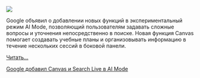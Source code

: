 <!--2025-07-30 13:59:13-->
<div class="yb">
  <div class="rss habr"><img src="https://habrastorage.org/getpro/habr/upload_files/d75/34f/0af/d7534f0aff8d75d3c828386a3528515b.jpg" /><p>Google объявил о добавлении новых функций в экспериментальный режим AI Mode, позволяющий пользователям задавать сложные вопросы и уточнения непосредственно в поиске. Новая функция Canvas помогает создавать учебные планы и организовывать информацию в течение нескольких сессий в боковой панели.  </p> <a href="https://habr.com/ru/articles/932470/#habracut">Читать... <p class="titl"><a href="https://habr.com/ru/companies/bothub/news/932470/?utm_source=habrahabr&utm_medium=rss&utm_campaign=932470">Google добавил Canvas и Search Live в AI Mode</a></p></div>
</div>
